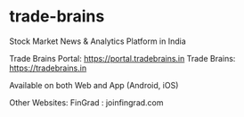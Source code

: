 # trade-brains
Stock Market News &amp; Analytics Platform in India

Trade Brains Portal: https://portal.tradebrains.in
Trade Brains: https://tradebrains.in

Available on both Web and App (Android, iOS)

Other Websites:
FinGrad : joinfingrad.com
